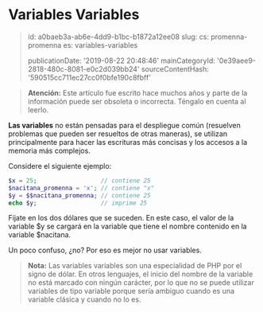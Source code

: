 Variables Variables
===================

> id: a0baeb3a-ab6e-4dd9-b1bc-b1872a12ee08
> slug:
> 	cs: promenna-promenna
> 	es: variables-variables
> 
> publicationDate: '2019-08-22 20:48:46'
> mainCategoryId: '0e39aee9-2818-480c-8081-e0c2d039bb24'
> sourceContentHash: '590515cc711ec27cc0f0bfe190c8fbff'

> **Atención:** Este artículo fue escrito hace muchos años y parte de la información puede ser obsoleta o incorrecta. Téngalo en cuenta al leerlo.

**Las variables** no están pensadas para el despliegue común (resuelven problemas que pueden ser resueltos de otras maneras), se utilizan principalmente para hacer las escrituras más concisas y los accesos a la memoria más complejos.

Considere el siguiente ejemplo:

```php
$x = 25;                  // contiene 25
$nacitana_promenna = 'x'; // contiene "x"
$y = $$nacitana_promenna; // contiene 25
echo $y;                  // imprime 25
```

Fíjate en los dos dólares que se suceden. En este caso, el valor de la variable $y se cargará en la variable que tiene el nombre contenido en la variable $nacitana.

Un poco confuso, ¿no? Por eso es mejor no usar variables.
> **Nota:** Las variables variables son una especialidad de PHP por el signo de dólar. En otros lenguajes, el inicio del nombre de la variable no está marcado con ningún carácter, por lo que no se puede utilizar variables de tipo variable porque sería ambiguo cuando es una variable clásica y cuando no lo es.
